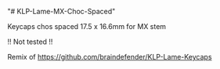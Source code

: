 "# KLP-Lame-MX-Choc-Spaced" 

Keycaps chos spaced 17.5 x 16.6mm for MX stem

!! Not tested !!

Remix of https://github.com/braindefender/KLP-Lame-Keycaps
